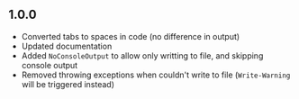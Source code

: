 ﻿## 1.0.0
- Converted tabs to spaces in code (no difference in output)
- Updated documentation
- Added `NoConsoleOutput` to allow only writting to file, and skipping console output
- Removed throwing exceptions when couldn't write to file (`Write-Warning` will be triggered instead)
